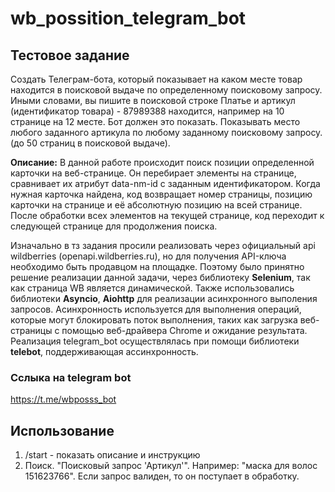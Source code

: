 # wb_possition_telegram_bot
## Тестовое задание
Создать Телеграм-бота, который показывает на каком месте товар находится в поисковой выдаче по определенному поисковому запросу. Иными словами, вы пишите в поисковой строке Платье и артикул (идентификатор товара) - 87989388 находится, например на 10 странице на 12 месте. Бот должен это показать. Показывать место любого заданного артикула по любому заданному поисковому запросу. (до 50 страниц в поисковой выдаче).

**Описание:**
В данной работе происходит поиск позиции определенной карточки на веб-странице. Он перебирает элементы на странице, сравнивает их атрибут data-nm-id с заданным идентификатором. Когда нужная карточка найдена, код возвращает номер страницы, позицию карточки на странице и её абсолютную позицию на всей странице. После обработки всех элементов на текущей странице, код переходит к следующей странице для продолжения поиска.

Изначально в тз задания просили реализовать через официальный api wildberries (openapi.wildberries.ru), но для получения API-ключа необходимо быть продавцом на площадке. Поэтому было принятно решение реализации данной задачи, через библиотеку **Selenium**, так как страница WB является динамической. Также использовались библиотеки **Asyncio**, **Aiohttp** для реализации асинхронного выполения запросов. Асинхронность используется для выполнения операций, которые могут блокировать поток выполнения, таких как загрузка веб-страницы с помощью веб-драйвера Chrome и ожидание результата. Реализация telegram_bot осуществлялась при помощи библиотеки **telebot**, поддерживающая ассинхронность.

### Сслыка на telegram bot
https://t.me/wbposss_bot

## Использование 

 1. /start - показать описание и инструкцию
 2. Поиск. "Поисковый запрос 'Артикул'". Например: "маска для волос 151623766". Если запрос валиден, то он поступает в обработку.


